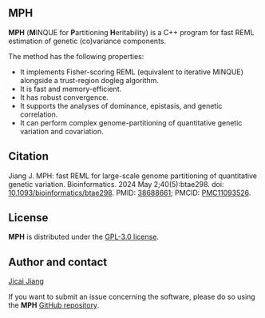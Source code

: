 ## MPH
**MPH** (**M**INQUE for **P**artitioning **H**eritability) is a C++ program for fast REML estimation of genetic (co)variance components.

The method has the following properties:

- It implements Fisher-scoring REML (equivalent to iterative MINQUE) alongside a trust-region dogleg algorithm.
- It is fast and memory-efficient.
- It has robust convergence.
- It supports the analyses of dominance, epistasis, and genetic correlation.
- It can perform complex genome-partitioning of quantitative genetic variation and covariation.

## Citation
Jiang J. MPH: fast REML for large-scale genome partitioning of quantitative genetic variation. Bioinformatics. 2024 May 2;40(5):btae298. doi: [10.1093/bioinformatics/btae298](https://doi.org/10.1093/bioinformatics/btae298). PMID: [38688661](https://pubmed.ncbi.nlm.nih.gov/38688661/); PMCID: [PMC11093526](https://www.ncbi.nlm.nih.gov/pmc/articles/PMC11093526/).

## License 
**MPH** is distributed under the [GPL-3.0 license](https://github.com/jiang18/mph/blob/main/LICENSE).

## Author and contact
[Jicai Jiang](https://cals.ncsu.edu/animal-science/people/jicai-jiang)

If you want to submit an issue concerning the software, please do so using the **MPH** [GitHub repository](https://github.com/jiang18/mph/issues).

